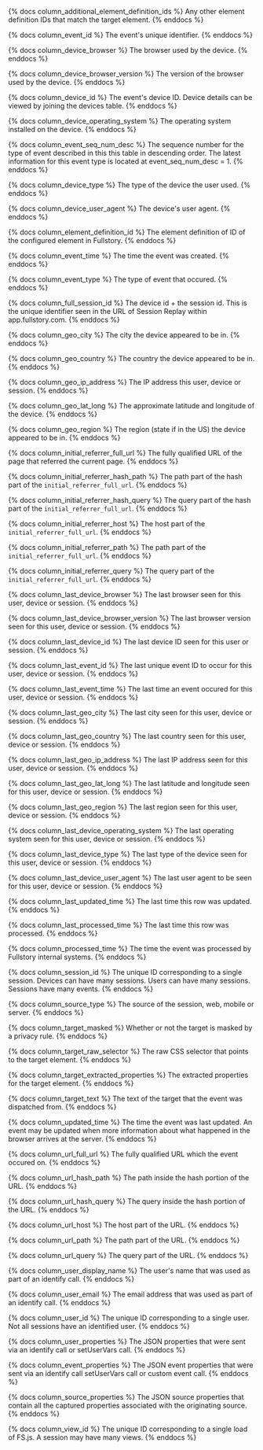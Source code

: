{% docs column_additional_element_definition_ids %}
Any other element definition IDs that match the target element.
{% enddocs %}

{% docs column_event_id %}
The event's unique identifier.
{% enddocs %}

{% docs column_device_browser %}
The browser used by the device.
{% enddocs %}

{% docs column_device_browser_version %}
The version of the browser used by the device.
{% enddocs %}

{% docs column_device_id %}
The event's device ID. Device details can be viewed by joining the devices table.
{% enddocs %}

{% docs column_device_operating_system %}
The operating system installed on the device.
{% enddocs %}

{% docs column_event_seq_num_desc %}
The sequence number for the type of event described in this this table in descending order. The latest information for this event type is located at event_seq_num_desc = 1.
{% enddocs %}

{% docs column_device_type %}
The type of the device the user used.
{% enddocs %}

{% docs column_device_user_agent %}
The device's user agent.
{% enddocs %}

{% docs column_element_definition_id %}
The element definition of ID of the configured element in Fullstory.
{% enddocs %}

{% docs column_event_time %}
The time the event was created.
{% enddocs %}

{% docs column_event_type %}
The type of event that occured.
{% enddocs %}

{% docs column_full_session_id %}
The device id + the session id. This is the unique identifier seen in the URL of Session Replay within app.fullstory.com.
{% enddocs %}

{% docs column_geo_city %}
The city the device appeared to be in.
{% enddocs %}

{% docs column_geo_country %}
The country the device appeared to be in.
{% enddocs %}

{% docs column_geo_ip_address %}
The IP address this user, device or session.
{% enddocs %}

{% docs column_geo_lat_long %}
The approximate latitude and longitude of the device.
{% enddocs %}

{% docs column_geo_region %}
The region (state if in the US) the device appeared to be in.
{% enddocs %}

{% docs column_initial_referrer_full_url %}
The fully qualified URL of the page that referred the current page.
{% enddocs %}

{% docs column_initial_referrer_hash_path %}
The path part of the hash part of the `initial_referrer_full_url`.
{% enddocs %}

{% docs column_initial_referrer_hash_query %}
The query part of the hash part of the `initial_referrer_full_url`.
{% enddocs %}

{% docs column_initial_referrer_host %}
The host part of the `initial_referrer_full_url`.
{% enddocs %}

{% docs column_initial_referrer_path %}
The path part of the `initial_referrer_full_url`.
{% enddocs %}

{% docs column_initial_referrer_query %}
The query part of the `initial_referrer_full_url`.
{% enddocs %}

{% docs column_last_device_browser %}
The last browser seen for this user, device or session.
{% enddocs %}

{% docs column_last_device_browser_version %}
The last browser version seen for this user, device or session.
{% enddocs %}

{% docs column_last_device_id %}
The last device ID seen for this user or session.
{% enddocs %}

{% docs column_last_event_id %}
The last unique event ID to occur for this user, device or session.
{% enddocs %}

{% docs column_last_event_time %}
The last time an event occured for this user, device or session.
{% enddocs %}

{% docs column_last_geo_city %}
The last city seen for this user, device or session.
{% enddocs %}

{% docs column_last_geo_country %}
The last country seen for this user, device or session.
{% enddocs %}

{% docs column_last_geo_ip_address %}
The last IP address seen for this user, device or session.
{% enddocs %}

{% docs column_last_geo_lat_long %}
The last latitude and longitude seen for this user, device or session.
{% enddocs %}

{% docs column_last_geo_region %}
The last region seen for this user, device or session.
{% enddocs %}

{% docs column_last_device_operating_system %}
The last operating system seen for this user, device or session.
{% enddocs %}

{% docs column_last_device_type %}
The last type of the device seen for this user, device or session.
{% enddocs %}

{% docs column_last_device_user_agent %}
The last user agent to be seen for this user, device or session.
{% enddocs %}

{% docs column_last_updated_time %}
The last time this row was updated.
{% enddocs %}

{% docs column_last_processed_time %}
The last time this row was processed.
{% enddocs %}

{% docs column_processed_time %}
The time the event was processed by Fullstory internal systems.
{% enddocs %}

{% docs column_session_id %}
The unique ID corresponding to a single session. Devices can have many sessions. Users can have many sessions. Sessions have many events.
{% enddocs %}

{% docs column_source_type %}
The source of the session, web, mobile or server.
{% enddocs %}

{% docs column_target_masked %}
Whether or not the target is masked by a privacy rule.
{% enddocs %}

{% docs column_target_raw_selector %}
The raw CSS selector that points to the target element.
{% enddocs %}

{% docs column_target_extracted_properties %}
The extracted properties for the target element.
{% enddocs %}

{% docs column_target_text %}
The text of the target that the event was dispatched from.
{% enddocs %}

{% docs column_updated_time %}
The time the event was last updated. An event may be updated when more information about what happened in the browser arrives at the server.
{% enddocs %}

{% docs column_url_full_url %}
The fully qualified URL which the event occured on.
{% enddocs %}

{% docs column_url_hash_path %}
The path inside the hash portion of the URL.
{% enddocs %}

{% docs column_url_hash_query %}
The query inside the hash portion of the URL.
{% enddocs %}

{% docs column_url_host %}
The host part of the URL.
{% enddocs %}

{% docs column_url_path %}
The path part of the URL.
{% enddocs %}

{% docs column_url_query %}
The query part of the URL.
{% enddocs %}

{% docs column_user_display_name %}
The user's name that was used as part of an identify call.
{% enddocs %}

{% docs column_user_email %}
The email address that was used as part of an identify call.
{% enddocs %}

{% docs column_user_id %}
The unique ID corresponding to a single user. Not all sessions have an identified user.
{% enddocs %}

{% docs column_user_properties %}
The JSON properties that were sent via an identify call or setUserVars call.
{% enddocs %}

{% docs column_event_properties %}
The JSON event properties that were sent via an identify call setUserVars call or custom event call.
{% enddocs %}

{% docs column_source_properties %}
The JSON source properties that contain all the captured properties associated with the originating source.
{% enddocs %}

{% docs column_view_id %}
The unique ID corresponding to a single load of FS.js. A session may have many views.
{% enddocs %}

